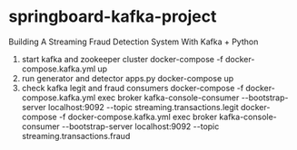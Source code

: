 # springboard-kafka-project
Building A Streaming Fraud Detection System With Kafka + Python


1. start kafka and zookeeper cluster
docker-compose -f docker-compose.kafka.yml up
2. run generator and detector apps.py
docker-compose up
3. check kafka legit and fraud consumers
docker-compose -f docker-compose.kafka.yml exec broker kafka-console-consumer --bootstrap-server localhost:9092 --topic streaming.transactions.legit
docker-compose -f docker-compose.kafka.yml exec broker kafka-console-consumer --bootstrap-server localhost:9092 --topic streaming.transactions.fraud
